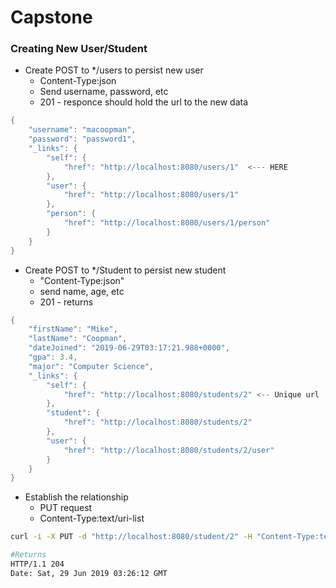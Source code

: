 # Capstone



### Creating New User/Student
* Create POST to */users to persist new user
    * Content-Type:json
    * Send username, password, etc
    * 201 - responce should hold the url to the new data 
```java
{
    "username": "macoopman",
    "password": "password1",
    "_links": {
        "self": {
            "href": "http://localhost:8080/users/1"  <--- HERE
        },
        "user": {
            "href": "http://localhost:8080/users/1"
        },
        "person": {
            "href": "http://localhost:8080/users/1/person"
        }
    }
}
```
    
* Create POST to */Student to persist new student
    * "Content-Type:json"
    * send name, age, etc
    * 201 - returns
```java
{
    "firstName": "Mike",
    "lastName": "Coopman",
    "dateJoined": "2019-06-29T03:17:21.988+0000",
    "gpa": 3.4,
    "major": "Computer Science",
    "_links": {
        "self": {
            "href": "http://localhost:8080/students/2" <-- Unique url
        },
        "student": {
            "href": "http://localhost:8080/students/2"
        },
        "user": {
            "href": "http://localhost:8080/students/2/user"
        }
    }
}
```
    
* Establish the relationship 
    * PUT request
    * Content-Type:text/uri-list
 ```bash
 curl -i -X PUT -d "http://localhost:8080/student/2" -H "Content-Type:text/uri-list" http://localhost:8080/users/1/person
 
 #Returns 
 HTTP/1.1 204 
 Date: Sat, 29 Jun 2019 03:26:12 GMT

 ```
 
 
 
